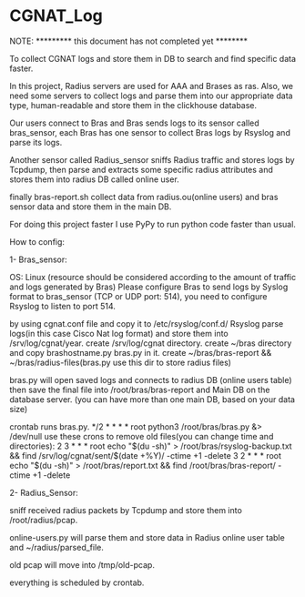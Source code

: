# CGNAT_Log

NOTE: ********* this document has not completed yet ********

To collect CGNAT logs and store them in DB to search and find specific data faster.

In this project, Radius servers are used for AAA and Brases as ras. Also, we need some servers to collect logs and parse them into our appropriate data type, human-readable and store them in the clickhouse database.

Our users connect to Bras and Bras sends logs to its sensor called bras_sensor, each Bras has one sensor to collect Bras logs by Rsyslog and parse its logs.

Another sensor called Radius_sensor sniffs Radius traffic and stores logs by Tcpdump, then parse and extracts some specific radius attributes and stores them into radius DB called online user.

finally bras-report.sh collect data from radius.ou(online users) and bras sensor data and store them in the main DB.

For doing this project faster I use PyPy to run python code faster than usual.

How to config:

1- Bras_sensor:

OS: Linux (resource should be considered according to the amount of traffic and logs generated by Bras)
Please configure Bras to send logs by Syslog format to bras_sensor (TCP or UDP port: 514), you need to configure Rsyslog to listen to port 514.

by using cgnat.conf file and copy it to /etc/rsyslog/conf.d/ Rsyslog parse logs(in this case Cisco Nat log format) and store them into /srv/log/cgnat/year. 
create /srv/log/cgnat directory.
create ~/bras directory and copy brashostname.py  bras.py in it.
create  ~/bras/bras-report && ~/bras/radius-files(bras.py use this dir to store radius files)

bras.py will open saved logs and connects to radius DB (online users table) then save the final file into /root/bras/bras-report and Main DB on the database server. (you can have more than one main DB, based on your data size)


crontab runs bras.py.
*/2 * * * * root python3 /root/bras/bras.py &> /dev/null
use these crons to remove old files(you can change time and directories):
2 3 * * * root echo "$(du -sh)" > /root/bras/rsyslog-backup.txt && find /srv/log/cgnat/sent/$(date \+\%Y)/ -ctime +1 -delete
3 2 * * * root echo "$(du -sh)" > /root/bras/report.txt && find /root/bras/bras-report/ -ctime +1 -delete

2- Radius_Sensor:

sniff received radius packets by Tcpdump and store them into /root/radius/pcap.

online-users.py will parse them and store data in Radius online user table and ~/radius/parsed_file.

old pcap will move into /tmp/old-pcap.

everything is scheduled by crontab.
